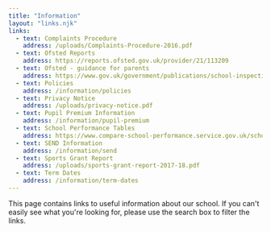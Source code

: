```yaml
---
title: "Information"
layout: "links.njk"
links:
  - text: Complaints Procedure
    address: /uploads/Complaints-Procedure-2016.pdf
  - text: Ofsted Reports
    address: https://reports.ofsted.gov.uk/provider/21/113209
  - text: Ofsted - guidance for parents
    address: https://www.gov.uk/government/publications/school-inspections-a-guide-for-parents
  - text: Policies
    address: /information/policies
  - text: Privacy Notice
    address: /uploads/privacy-notice.pdf
  - text: Pupil Premium Information
    address: /information/pupil-premium
  - text: School Performance Tables
    address: https://www.compare-school-performance.service.gov.uk/school/113209decoy-primary-school)
  - text: SEND Information
    address: /information/send
  - text: Sports Grant Report
    address: /uploads/sports-grant-report-2017-18.pdf
  - text: Term Dates
    address: /information/term-dates
---
```


This page contains links to useful information about our school. If you can't easily see what you're looking for, please use the search box to filter the links.
